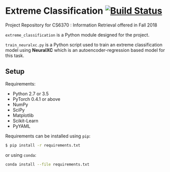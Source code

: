 # Extreme Classification [![Build Status](https://travis-ci.org/vishwakftw/extreme-classification.svg?branch=master)](https://travis-ci.org/vishwakftw/extreme-classification)

Project Repository for CS6370 : Information Retrieval offered in Fall 2018

`extreme_classification` is a Python module designed for the project.

`train_neuralxc.py` is a Python script used to train an extreme classification model using **NeuralXC** which is an autoencoder-regression based model for this task.

## Setup

Requirements:

- Python 2.7 or 3.5
- PyTorch 0.4.1 or above
- NumPy
- SciPy
- Matplotlib
- Scikit-Learn
- PyYAML

Requirements can be installed using `pip`:
```bash
$ pip install -r requirements.txt 
```
or using `conda`:
```bash
conda install --file requirements.txt
```
